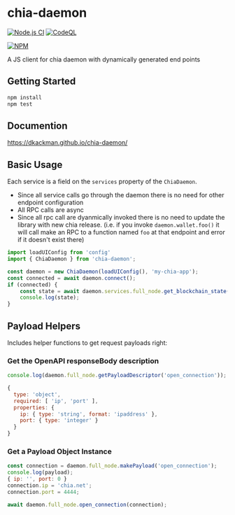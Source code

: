 # chia-daemon

[![Node.js CI](https://github.com/dkackman/chia-daemon/actions/workflows/node.js.yml/badge.svg)](https://github.com/dkackman/chia-daemon/actions/workflows/node.js.yml)
[![CodeQL](https://github.com/dkackman/chia-daemon/actions/workflows/codeql-analysis.yml/badge.svg)](https://github.com/dkackman/chia-daemon/actions/workflows/codeql-analysis.yml)

[![NPM](https://nodei.co/npm/chia-daemon.png?mini=true)](https://npmjs.org/package/chia-daemon)

A JS client for chia daemon with dynamically generated end points

## Getting Started

```bash
npm install
npm test
```

## Documention

<https://dkackman.github.io/chia-daemon/>

## Basic Usage

Each service is a field on the `services` property of the `ChiaDaemon`.

- Since all service calls go through the daemon there is no need for other endpoint configuration
- All RPC calls are async
- Since all rpc call are dyanmically invoked there is no need to update the library with new chia release.
(i.e. if you invoke `daemon.wallet.foo()` it will call make an RPC to a function named `foo` at that endpoint and error if it doesn't exist there)

```javascript
import loadUIConfig from 'config'
import { ChiaDaemon } from 'chia-daemon';

const daemon = new ChiaDaemon(loadUIConfig(), 'my-chia-app');
const connected = await daemon.connect();
if (connected) {
    const state = await daemon.services.full_node.get_blockchain_state();
    console.log(state);
}

```

## Payload Helpers

Includes helper functions to get request payloads right:

### Get the OpenAPI responseBody description

```javascript
console.log(daemon.full_node.getPayloadDescriptor('open_connection'));

{
  type: 'object',
  required: [ 'ip', 'port' ],
  properties: {
    ip: { type: 'string', format: 'ipaddress' },
    port: { type: 'integer' }
  }
}
```

### Get a Payload Object Instance

```javascript
const connection = daemon.full_node.makePayload('open_connection');
console.log(payload);
{ ip: '', port: 0 }
connection.ip = 'chia.net';
connection.port = 4444;

await daemon.full_node.open_connection(connection);
```
